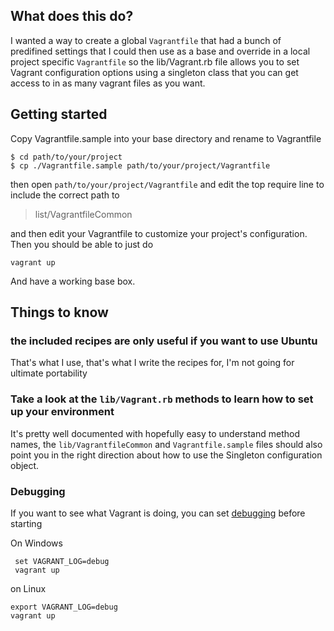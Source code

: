 ## What does this do?

I wanted a way to create a global `Vagrantfile` that had a bunch of predifined settings
that I could then use as a base and override in a local project specific `Vagrantfile` so
the lib/Vagrant.rb file allows you to set Vagrant configuration options using a singleton
class that you can get access to in as many vagrant files as you want.

## Getting started

Copy Vagrantfile.sample into your base directory and rename to Vagrantfile

    $ cd path/to/your/project
    $ cp ./Vagrantfile.sample path/to/your/project/Vagrantfile

then open `path/to/your/project/Vagrantfile` and edit the top require line to include the correct path to

> list/VagrantfileCommon

and then edit your Vagrantfile to customize your project's configuration. Then you should be able to just do

    vagrant up

And have a working base box.

## Things to know

### the included recipes are only useful if you want to use Ubuntu

That's what I use, that's what I write the recipes for, I'm not going for ultimate portability

### Take a look at the `lib/Vagrant.rb` methods to learn how to set up your environment

It's pretty well documented with hopefully easy to understand method names, the `lib/VagrantfileCommon`
and `Vagrantfile.sample` files should also point you in the right direction about how to use
the Singleton configuration object.

### Debugging

If you want to see what Vagrant is doing, you can set [debugging](https://github.com/mitchellh/vagrant/issues/645)
before starting

On Windows

     set VAGRANT_LOG=debug
     vagrant up

on Linux

    export VAGRANT_LOG=debug
    vagrant up
